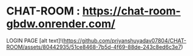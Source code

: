 # CHAT-ROOM : https://chat-room-gbdw.onrender.com/

LOGIN PAGE
[alt text]!(https://github.com/priyanshuyadav07804/CHAT-ROOM/assets/80442935/51ce8468-7b5d-4f69-88de-243c8ed6c3e7)

